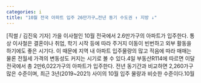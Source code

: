 ```yaml
---
categories: i
title: "10월 전국 아파트 입주 26만가구…전년 동기 수도권 ↑ 지방 ↓"
---
```

[직썰 / 김진욱 기자] 가을 이사철인 10월 전국에서 2.6만가구의 아파트가 입주한다. 통상 이사철은 결혼이나 취업, 학기 시작 등에 따라 주거지 이동이 빈번하고 외부 활동을 하기에도 좋은 시기다. 이 때문에 지역 내 아파트 입주물량의 많고 적음에 따라 매매는 물론 전월세 가격의 변동성도 커지는 시기로 볼 수 있다.4일 부동산R114에 따르면 이달 전국에서 총 2만6,022가구의 아파트가 입주한다. 전년 동기간과 비교하면 2,260가구 많은 수준이며, 최근 3년(2019~2021) 사이의 10월 입주 물량과 비슷한 수준이다.10월
